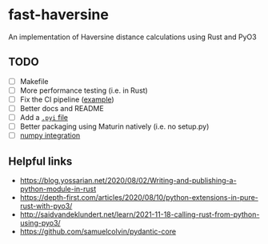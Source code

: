# fast-haversine

An implementation of Haversine distance calculations using Rust and PyO3

## TODO

- [ ] Makefile
- [ ] More performance testing (i.e. in Rust)
- [ ] Fix the CI pipeline ([example](https://github.com/charliermarsh/ruff/blob/main/.github/workflows/ci.yaml))
- [ ] Better docs and README
- [ ] Add a [`.pyi` file](https://pyo3.rs/v0.16.4/python_typing_hints.html)
- [ ] Better packaging using Maturin natively (i.e. no setup.py)
- [ ] [numpy integration](https://github.com/PyO3/rust-numpy)

## Helpful links

- https://blog.yossarian.net/2020/08/02/Writing-and-publishing-a-python-module-in-rust
- https://depth-first.com/articles/2020/08/10/python-extensions-in-pure-rust-with-pyo3/
- http://saidvandeklundert.net/learn/2021-11-18-calling-rust-from-python-using-pyo3/
- https://github.com/samuelcolvin/pydantic-core
